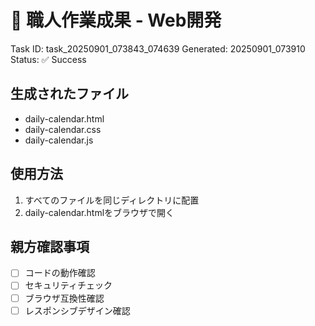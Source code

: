 # 🔨 職人作業成果 - Web開発
Task ID: task_20250901_073843_074639
Generated: 20250901_073910
Status: ✅ Success

## 生成されたファイル
- daily-calendar.html
- daily-calendar.css
- daily-calendar.js

## 使用方法
1. すべてのファイルを同じディレクトリに配置
2. daily-calendar.htmlをブラウザで開く

## 親方確認事項
- [ ] コードの動作確認
- [ ] セキュリティチェック
- [ ] ブラウザ互換性確認
- [ ] レスポンシブデザイン確認
